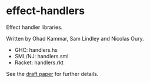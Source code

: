 effect-handlers
===============

Effect handler libraries.

Written by Ohad Kammar, Sam Lindley and Nicolas Oury.

  * GHC:    handlers.hs
  * SML/NJ: handlers.sml
  * Racket: handlers.rkt

See the
[draft paper](http://homepages.inf.ed.ac.uk/slindley/papers/handlers.pdf)
for further details.
